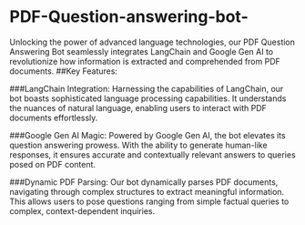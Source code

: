 # PDF-Question-answering-bot-
Unlocking the power of advanced language technologies, our PDF Question Answering Bot seamlessly integrates LangChain and Google Gen AI to revolutionize how information is extracted and comprehended from PDF documents.
##Key Features:

###LangChain Integration:
Harnessing the capabilities of LangChain, our bot boasts sophisticated language processing capabilities. It understands the nuances of natural language, enabling users to interact with PDF documents effortlessly.

###Google Gen AI Magic:
Powered by Google Gen AI, the bot elevates its question answering prowess. With the ability to generate human-like responses, it ensures accurate and contextually relevant answers to queries posed on PDF content.

###Dynamic PDF Parsing:
Our bot dynamically parses PDF documents, navigating through complex structures to extract meaningful information. This allows users to pose questions ranging from simple factual queries to complex, context-dependent inquiries.
